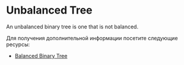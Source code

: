 # Unbalanced Tree

An unbalanced binary tree is one that is not balanced.

Для получения дополнительной информации посетите следующие ресурсы:

- [Balanced Binary Tree](https://www.programiz.com/dsa/balanced-binary-tree)
